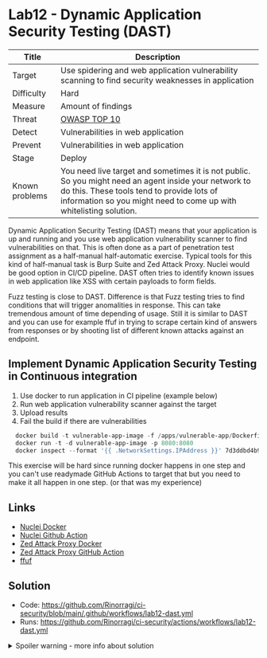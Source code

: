 # Lab12 - Dynamic Application Security Testing (DAST)

| Title          | Description                                                                                                                                                                                                              |
| -------------- | ------------------------------------------------------------------------------------------------------------------------------------------------------------------------------------------------------------------------ |
| Target         | Use spidering and web application vulnerability scanning to find security weaknesses in application                                                                                                                      |
| Difficulty     | Hard                                                                                                                                                                                                                     |
| Measure        | Amount of findings                                                                                                                                                                                                       |
| Threat         | [OWASP TOP 10](https://www.zaproxy.org/docs/guides/zapping-the-top-10-2021/)                                                                                                                                             |
| Detect         | Vulnerabilities in web application                                                                                                                                                                                       |
| Prevent        | Vulnerabilities in web application                                                                                                                                                                                       |
| Stage          | Deploy                                                                                                                                                                                                                   |
| Known problems | You need live target and sometimes it is not public. So you might need an agent inside your network to do this. These tools tend to provide lots of information so you might need to come up with whitelisting solution. |

Dynamic Application Security Testing (DAST) means that your application is up and running and you use web application vulnerability scanner to find vulnerabilities on that. This is often done as a part of penetration test assignment as a half-manual half-automatic exercise. Typical tools for this kind of half-manual task is Burp Suite and Zed Attack Proxy. Nuclei would be good option in CI/CD pipeline. DAST often tries to identify known issues in web application like XSS with certain payloads to form fields.

Fuzz testing is close to DAST. Difference is that Fuzz testing tries to find conditions that will trigger anomalities in response. This can take tremendous amount of time depending of usage. Still it is similar to DAST and you can use for example ffuf in trying to scrape certain kind of answers from responses or by shooting list of different known attacks against an endpoint.

## Implement Dynamic Application Security Testing in Continuous integration

1. Use docker to run application in CI pipeline (example below)
1. Run web application vulnerability scanner against the target
1. Upload results
1. Fail the build if there are vulnerabilities

```powershell
  docker build -t vulnerable-app-image -f /apps/vulnerable-app/Dockerfile .
  docker run -t -d vulnerable-app-image -p 8080:8080
  docker inspect --format '{{ .NetworkSettings.IPAddress }}' 7d3ddbd4b99f
```

This exercise will be hard since running docker happens in one step and you can't use readymade GitHub Actions to target that but you need to make it all happen in one step. (or that was my experience)

## Links

- [Nuclei Docker](https://projectdiscovery.io/blog/how-to-run-nuclei-other-projectdiscovery-tools-in-docker)
- [Nuclei Github Action](https://github.com/projectdiscovery/nuclei-action)
- [Zed Attack Proxy Docker](https://www.zaproxy.org/docs/docker/about/)
- [Zed Attack Proxy GitHub Action](https://github.com/marketplace/actions/zap-full-scan)
- [ffuf](https://github.com/ffuf/ffuf)

## Solution

- Code: <https://github.com/Rinorragi/ci-security/blob/main/.github/workflows/lab12-dast.yml>
- Runs: <https://github.com/Rinorragi/ci-security/actions/workflows/lab12-dast.yml>

<details>
  <summary>Spoiler warning - more info about solution</summary>

### Example to run ZAP

`sudo docker run -v $(pwd):/zap/wrk/:rw -t zaproxy/zap-stable zap-full-scan.py -t http://172.17.0.2:8080`

</details>
